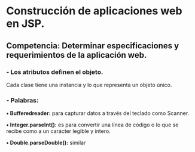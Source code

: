 # Construcción de aplicaciones web en JSP.

## Competencia: Determinar especificaciones y requerimientos de la aplicación web.

### - Los atributos definen el objeto.
Cada clase tiene una instancia y lo que representa un objeto único.

### - Palabras:
**•	Bufferedreader:** para capturar datos a través del teclado como Scanner.

**•	Integer.parseInt():** es para convertir una línea de código o lo que se recibe como a un carácter legible y intero.

**•	Double.parseDouble():** similar 
